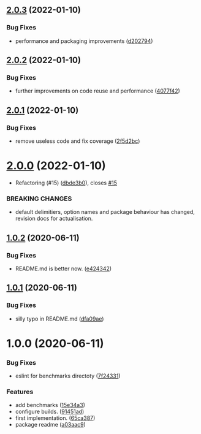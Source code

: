 ## [2.0.3](https://github.com/xobotyi/bem/compare/v2.0.2...v2.0.3) (2022-01-10)


### Bug Fixes

* performance and packaging improvements ([d202794](https://github.com/xobotyi/bem/commit/d202794fc97964b94f03c19eceb30d617fe81c56))

## [2.0.2](https://github.com/xobotyi/bem/compare/v2.0.1...v2.0.2) (2022-01-10)


### Bug Fixes

* further improvements on code reuse and performance ([4077f42](https://github.com/xobotyi/bem/commit/4077f42f8e4e1384b44419f735d5675895e4af31))

## [2.0.1](https://github.com/xobotyi/bem/compare/v2.0.0...v2.0.1) (2022-01-10)


### Bug Fixes

* remove useless code and fix coverage ([2f5d2bc](https://github.com/xobotyi/bem/commit/2f5d2bcbdd0868fdddd0224580c46dc028eeac9f))

# [2.0.0](https://github.com/xobotyi/bem/compare/v1.0.2...v2.0.0) (2022-01-10)


* Refactoring (#15) ([dbde3b0](https://github.com/xobotyi/bem/commit/dbde3b011b885a1a4ae559713a02c98b8564f40b)), closes [#15](https://github.com/xobotyi/bem/issues/15)


### BREAKING CHANGES

* default delimitiers, option names and package behaviour has changed, revision docs for actualisation.

## [1.0.2](https://github.com/xobotyi/bem/compare/v1.0.1...v1.0.2) (2020-06-11)


### Bug Fixes

* README.md is better now. ([e424342](https://github.com/xobotyi/bem/commit/e424342c54e236b87fa532026a3f9adcade8afb2))

## [1.0.1](https://github.com/xobotyi/bem/compare/v1.0.0...v1.0.1) (2020-06-11)


### Bug Fixes

* silly typo in README.md ([dfa09ae](https://github.com/xobotyi/bem/commit/dfa09ae1d264382d27ce9c7aef4cd04c53914e6e))

# 1.0.0 (2020-06-11)


### Bug Fixes

* eslint for benchmarks directoty ([7f24331](https://github.com/xobotyi/bem/commit/7f24331da952609a25eaf0827771efbff20d294f))


### Features

* add benchmarks ([15e34a3](https://github.com/xobotyi/bem/commit/15e34a363e127532a01461d4858eaab3965c42e9))
* configure builds. ([91451ad](https://github.com/xobotyi/bem/commit/91451ad6de0af3dae0b93060d6ce5e69b0619f3e))
* first implementation. ([65ca387](https://github.com/xobotyi/bem/commit/65ca387a4d8277f499ee0866a420217a32fd8ff5))
* package readme ([a03aac9](https://github.com/xobotyi/bem/commit/a03aac949b7755532bab84b0be476e3ad5c94d89))
